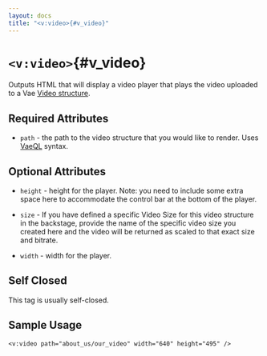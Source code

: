 ```yaml
---
layout: docs
title: "<v:video>{#v_video}"
---
```


# `<v:video>`{#v_video}

Outputs HTML that will display a video player that plays the video
uploaded to a Vae [Video structure](#structure.video).

## Required Attributes

-   `path` - the path to the video structure that you would like
    to render. Uses [VaeQL](#vaeql) syntax.

## Optional Attributes

-   `height` - height for the player. Note: you need to include some
    extra space here to accommodate the control bar at the bottom of
    the player.

-   `size` - If you have defined a specific Video Size for this video
    structure in the backstage, provide the name of the specific video
    size you created here and the video will be returned as scaled to
    that exact size and bitrate.

-   `width` - width for the player.

## Self Closed

This tag is usually self-closed.

## Sample Usage

    <v:video path="about_us/our_video" width="640" height="495" />
